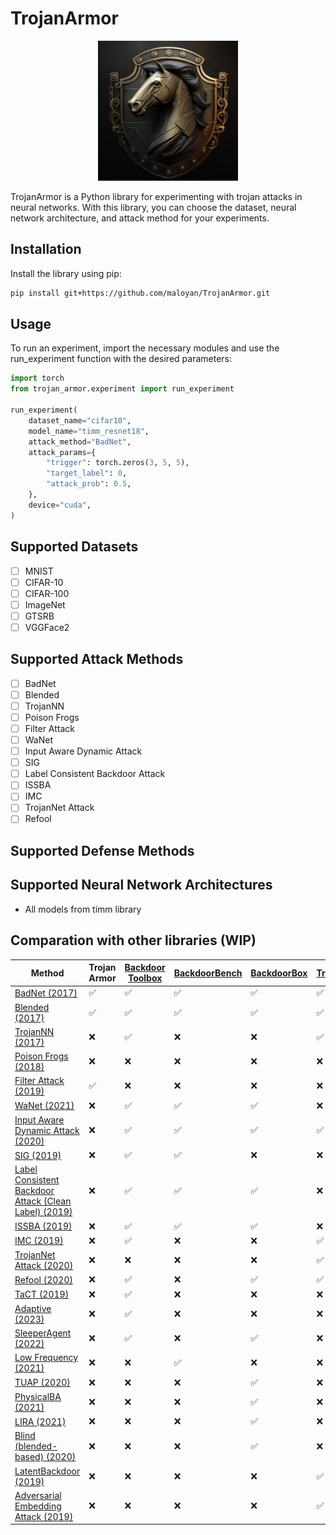 # TrojanArmor

<p align="center">
<img src="assets/logo.png" width=224 height=224>
</p>

TrojanArmor is a Python library for experimenting with trojan attacks in neural networks. With this library, you can choose the dataset, neural network architecture, and attack method for your experiments.

## Installation

Install the library using pip:

```bash
pip install git+https://github.com/maloyan/TrojanArmor.git
```

## Usage

To run an experiment, import the necessary modules and use the run_experiment function with the desired parameters:

```python
import torch
from trojan_armor.experiment import run_experiment

run_experiment(
    dataset_name="cifar10",
    model_name="timm_resnet18",
    attack_method="BadNet",
    attack_params={
        "trigger": torch.zeros(3, 5, 5),
        "target_label": 0,
        "attack_prob": 0.5,
    },
    device="cuda",
)
```

## Supported Datasets

- [ ] MNIST
- [ ] CIFAR-10
- [ ] CIFAR-100
- [ ] ImageNet
- [ ] GTSRB
- [ ] VGGFace2

## Supported Attack Methods

- [ ] BadNet
- [ ] Blended
- [ ] TrojanNN
- [ ] Poison Frogs
- [ ] Filter Attack
- [ ] WaNet
- [ ] Input Aware Dynamic Attack
- [ ] SIG
- [ ] Label Consistent Backdoor Attack
- [ ] ISSBA
- [ ] IMC
- [ ] TrojanNet Attack
- [ ] Refool

## Supported Defense Methods

## Supported Neural Network Architectures

- All models from timm library

## Comparation with other libraries (WIP)

| Method                                         | Trojan Armor | [Backdoor Toolbox](https://github.com/vtu81/backdoor-toolbox) | [BackdoorBench](https://github.com/SCLBD/BackdoorBench) | [BackdoorBox](https://github.com/THUYimingLi/BackdoorBox) | [TrojanZoo](https://github.com/ain-soph/trojanzoo) |
|------------------------------------------------|--------------|------------------|----------------|-------------|-----------|
| [BadNet (2017)](https://ieeexplore.ieee.org/document/8685687)                                  | ✅           | ✅               | ✅             | ✅          | ✅         |
| [Blended (2017)](https://arxiv.org/abs/1712.05526)                                             | ✅           | ✅               | ✅             | ✅          | ✅         |
| [TrojanNN (2017)](https://docs.lib.purdue.edu/cgi/viewcontent.cgi?article=2782&context=cstech) | ❌           | ✅               | ❌             | ❌          | ✅         |
| [Poison Frogs (2018)](https://proceedings.neurips.cc/paper/2018/hash/22722a343513ed45f14905eb07621686-Abstract.html)                                   | ❌           | ❌               | ❌             | ❌          | ❌         |
| [Filter Attack (2019)](https://dl.acm.org/doi/10.1145/3319535.3363216)                         | ✅           | ❌               | ❌             | ❌          | ❌         |
| [WaNet (2021)](https://arxiv.org/abs/2102.10369)                                               | ❌           | ✅               | ✅             | ✅          | ❌         |
| [Input Aware Dynamic Attack (2020)](https://arxiv.org/abs/2010.08138)                          | ❌           | ✅               | ✅             | ✅          | ✅         |
| [SIG (2019)](https://arxiv.org/abs/1902.11237)                                                 | ❌           | ✅               | ✅             | ❌          | ❌         |
| [Label Consistent Backdoor Attack (Clean Label) (2019)](https://arxiv.org/abs/1912.02771)      | ❌           | ✅               | ✅             | ✅          | ❌         |
| [ISSBA (2019)](https://arxiv.org/abs/1909.02742)                                               | ❌           | ✅               | ✅             | ✅          | ❌         |
| [IMC (2019)](https://arxiv.org/abs/1911.01559)                                                 | ❌           | ✅               | ❌             | ❌          | ✅         |
| [TrojanNet Attack (2020)](https://arxiv.org/abs/2002.10078)                                    | ❌           | ❌               | ❌             | ❌          | ✅         |
| [Refool (2020)](https://arxiv.org/abs/2007.02343)                                              | ❌           | ✅               | ❌             | ✅          | ✅         |
| [TaCT (2019)](https://arxiv.org/abs/1908.00686)                                                | ❌           | ✅               | ❌             | ❌          | ❌         |
| [Adaptive (2023)](https://openreview.net/forum?id=_wSHsgrVali)                                 | ❌           | ✅               | ❌             | ❌          | ❌         |
| [SleeperAgent (2022)](https://arxiv.org/abs/2106.08970)                                        | ❌           | ✅               | ❌             | ✅          | ❌         |
| [Low Frequency (2021)](https://openaccess.thecvf.com/content/ICCV2021/papers/Zeng_Rethinking_the_Backdoor_Attacks_Triggers_A_Frequency_Perspective_ICCV_2021_paper.pdf)                                  | ❌           | ❌               | ✅             | ❌          | ❌         |
| [TUAP (2020)](https://openaccess.thecvf.com/content_CVPR_2020/papers/Zhao_Clean-Label_Backdoor_Attacks_on_Video_Recognition_Models_CVPR_2020_paper.pdf)                                           | ❌           | ❌               | ❌             | ✅          | ❌         |
| [PhysicalBA (2021)](https://arxiv.org/abs/2104.02361)                                          | ❌           | ❌               | ❌             | ✅          | ❌         |
| [LIRA (2021)](https://openaccess.thecvf.com/content/ICCV2021/papers/Doan_LIRA_Learnable_Imperceptible_and_Robust_Backdoor_Attacks_ICCV_2021_paper.pdf)                                           | ❌           | ❌               | ❌             | ✅          | ❌         |
| [Blind (blended-based) (2020)](https://arxiv.org/abs/2005.03823)                               | ❌           | ❌               | ❌             | ✅          | ❌         |
| [LatentBackdoor (2019)](https://people.cs.uchicago.edu/~ravenben/publications/pdf/pbackdoor-ccs19.pdf)                                | ❌           | ❌               | ❌             | ❌          | ✅         |
| [Adversarial Embedding Attack (2019)](https://arxiv.org/abs/1905.13409)                        | ❌           | ❌               | ❌             | ❌          | ✅         |
